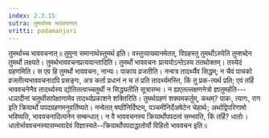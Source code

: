 ```yaml
---
index: 2.3.15
sutra: तुमर्थाच्च भाववचनात्‌
vritti: padamanjari
---
```


 तुमर्थाच्च भाववचनात्॥ तुमुना समानार्थस्तुमर्थ इति। वस्तुव्याख्यानमेतत्, विग्रहस्तु तुमर्थोऽस्येति तुम्शब्देन तुमर्थो लक्ष्यते। तुमर्थभाववचनप्रत्ययान्तादिति। तुमर्थो भाववचनः प्रत्ययोऽन्तेऽस्य ततथोक्तम्। तस्येदं ग्रहणमिति। स एव हि तुमर्थो भाववचनः, नान्यः। पाकाय व्रजतीति। नन्वत्र तादर्थ्यैव सिद्धम्; न चैवं पाचको व्रजतीत्यभाववचनादपि प्रसङ्गः, अत्र कर्ता प्रधानं न च तं प्रति तादर्थ्यमस्ति, किं तु प्रक-त्यर्थ प्रति; एवं तर्हि भाववचनेनैव तादर्थ्यस्य द्योतितत्वाच्चतुर्थी न सिद्ध्यतीति सूत्रारम्भः। न ह्यएतल्लक्षणनेत्रो ज्ञातुमर्हति---धञादीनां चतुर्थीसापेक्षाणामेव तादर्थ्यप्रकाशने शक्तिरिति। तुमर्थग्रहणं शक्यमकर्तुम्, कथम्? पाकः, त्यागः, राग इति क्रियार्थो पपदग्रहणमनुवर्तिष्यते। नन्वेतत् षष्ठीनिर्दिष्टम्, पञ्चमीनिर्देअषेटेन चेहार्थः; अर्थाद्विपरिणामो भविष्यति, भाववचनादित्यनेन सम्बन्धात्। न वै भाववचनस्य क्रियार्थोपपदत्वं सम्भवति, किं तर्हि? धातोः। धातोर्भाववचनस्यासम्भवादेवं विज्ञास्यते--क्रियार्थोपपदाद्धातोर्यो विहितो भाववचन इति॥